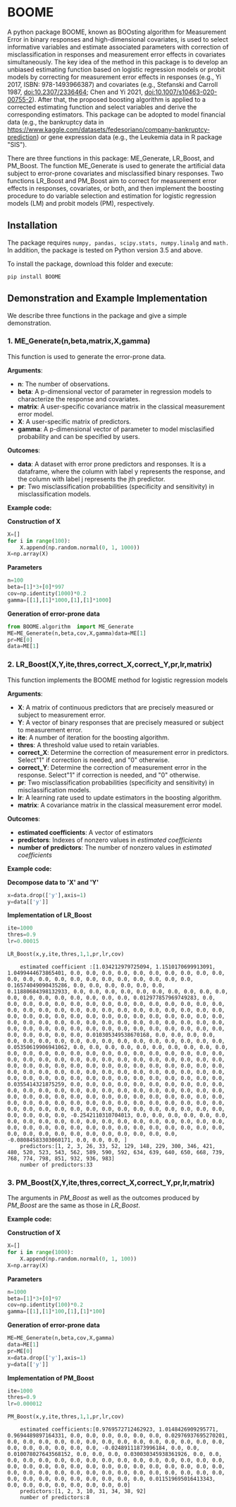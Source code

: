 
# BOOME

A python package BOOME, known as BOOsting algorithm for Measurement Error in binary responses and high-dimensional covariates, is used to select informative variables and estimate associated parameters with correction of misclassification in responses and measurement error effects in covariates simultaneously. The key idea of the method in this package is to develop an unbiased estimating function based on logistic regression models or probit models by correcting for measurement error effects in responses (e.g., Yi 2017, ISBN: 978-1493966387) and covariates (e.g., Stefanski and Carroll 1987, <doi:10.2307/2336464>; Chen and Yi 2021, <doi:10.1007/s10463-020-00755-2>). After that, the proposed boosting algorithm is applied to a corrected estimating function and select variables and derive the corresponding estimators. This package can be adopted to model financial data (e.g., the bankruptcy data in https://www.kaggle.com/datasets/fedesoriano/company-bankruptcy-prediction) or gene expression data (e.g., the Leukemia data in R package "SIS").


There are three functions in this package: ME_Generate, LR_Boost, and PM_Boost. The function ME_Generate is used to generate the artificial data subject to error-prone covariates and misclassified binary responses. Two functions LR_Boost and PM_Boost aim to correct for measurement error effects in responses, covariates, or both, and then implement the boosting procedure to do variable selection and estimation for logistic regression models (LM) and probit models (PM), respectively.

## Installation

The package requires ```numpy, pandas, scipy.stats, numpy.linalg``` and ```math.``` In addition, the package is tested on Python version 3.5 and above.

To install the package, download this folder and execute:
```
pip install BOOME
```

##  Demonstration and Example Implementation

We describe three functions in the package and give a simple demonstration.

### 1. ME_Generate(n,beta,matrix,X,gamma)

This function is used to generate the error-prone data.




**Arguments**: <br>
* **n**: The number of observations. <br>
* **beta**: A p-dimensional vector of parameter in regression models to characterize the response and covariates. <br>
* **matrix**: A user-specific covariance matrix in the classical measurement error model. <br>
* **X**: A user-specific matrix of predictors. <br>
* **gamma**: A p-dimensional vector of parameter to model misclasified probability and can be specified by users. 





**Outcomes**: <br>
* **data**: A dataset with error prone predictors and responses. It is a dataframe, where the column with label y represents the response, and the column with label j represents the jth predictor. <br>
* **pr**: Two misclassification probabilities (specificity and sensitivity) in misclassification models.


**Example code:** 

**Construction of  X** 
```python
X=[]
for i in range(100):
    X.append(np.random.normal(0, 1, 1000))
X=np.array(X)
```


**Parameters** 
```python
n=100
beta=[1]*3+[0]*997
cov=np.identity(1000)*0.2
gamma=[[1],[1]*1000,[1],[1]*1000]
```

**Generation of error-prone data** 
```python
from BOOME.algorithm  import ME_Generate
ME=ME_Generate(n,beta,cov,X,gamma)data=ME[1]
pr=ME[0]
data=ME[1]
```











### 2. LR_Boost(X,Y,ite,thres,correct_X,correct_Y,pr,lr,matrix)
This function implements the BOOME method for logistic regression models

**Arguments**: <br>
* **X**: A matrix of continuous predictors that are precisely measured or subject to measurement error. <br>
* **Y**: A vector of binary responses that are precisely measured or subject to measurement error. <br>
* **ite**: A number of iteration for the boosting algorithm. <br>
* **thres**: A threshold value used to retain variables. <br>
* **correct_X**: Determine the correction of measurement error in predictors. Select"1" if correction is needed, and "0" otherwise. <br>
* **correct_Y**: Determine the correction of measurement error in the response. Select"1" if correction is needed, and "0" otherwise. <br>
* **pr**: Two misclassification probabilities (specificity and sensitivity) in misclassification models. <br>
* **lr**: A learning rate used to update estimators in the boosting algorithm. <br>
* **matrix**: A covariance matrix in the classical measurement error model.




**Outcomes**: <br>
* **estimated coefficients**: A vector of estimators <br>
* **predictors**: Indexes of nonzero values in *estimated coefficients* <br>
* **number of predictors**: The number of nonzero values in *estimated coefficients*

**Example code:**

**Decompose data to 'X' and 'Y'** 
```python
x=data.drop(['y'],axis=1)
y=data[['y']]
```

**Implementation of LR_Boost**

```python
ite=1000
thres=0.9
lr=0.00015

LR_Boost(x,y,ite,thres,1,1,pr,lr,cov)
```

```
    estimated coefficient :[1.034212979725094, 1.1510170699913091, 1.0499444673865401, 0.0, 0.0, 0.0, 0.0, 0.0, 0.0, 0.0, 0.0, 0.0, 0.0, 0.0, 0.0, 0.0, 0.0, 0.0, 0.0, 0.0, 0.0, 0.0, 0.0, 0.0, 0.0, 0.16574049090435286, 0.0, 0.0, 0.0, 0.0, 0.0, 0.0, 0.11880684398132933, 0.0, 0.0, 0.0, 0.0, 0.0, 0.0, 0.0, 0.0, 0.0, 0.0, 0.0, 0.0, 0.0, 0.0, 0.0, 0.0, 0.0, 0.0, 0.012977857969749283, 0.0, 0.0, 0.0, 0.0, 0.0, 0.0, 0.0, 0.0, 0.0, 0.0, 0.0, 0.0, 0.0, 0.0, 0.0, 0.0, 0.0, 0.0, 0.0, 0.0, 0.0, 0.0, 0.0, 0.0, 0.0, 0.0, 0.0, 0.0, 0.0, 0.0, 0.0, 0.0, 0.0, 0.0, 0.0, 0.0, 0.0, 0.0, 0.0, 0.0, 0.0, 0.0, 0.0, 0.0, 0.0, 0.0, 0.0, 0.0, 0.0, 0.0, 0.0, 0.0, 0.0, 0.0, 0.0, 0.0, 0.0, 0.0, 0.0, 0.0, 0.0, 0.0, 0.0, 0.0, 0.0, 0.0, 0.0, 0.0, 0.0, 0.0, 0.0, 0.0, 0.0, 0.0, 0.0, 0.0, 0.010305349538670168, 0.0, 0.0, 0.0, 0.0, 0.0, 0.0, 0.0, 0.0, 0.0, 0.0, 0.0, 0.0, 0.0, 0.0, 0.0, 0.0, 0.0, 0.0, 0.05350619906941062, 0.0, 0.0, 0.0, 0.0, 0.0, 0.0, 0.0, 0.0, 0.0, 0.0, 0.0, 0.0, 0.0, 0.0, 0.0, 0.0, 0.0, 0.0, 0.0, 0.0, 0.0, 0.0, 0.0, 0.0, 0.0, 0.0, 0.0, 0.0, 0.0, 0.0, 0.0, 0.0, 0.0, 0.0, 0.0, 0.0, 0.0, 0.0, 0.0, 0.0, 0.0, 0.0, 0.0, 0.0, 0.0, 0.0, 0.0, 0.0, 0.0, 0.0, 0.0, 0.0, 0.0, 0.0, 0.0, 0.0, 0.0, 0.0, 0.0, 0.0, 0.0, 0.0, 0.0, 0.0, 0.0, 0.0, 0.0, 0.0, 0.0, 0.0, 0.0, 0.0, 0.0, 0.0, 0.0, 0.0, 0.0, 0.0, 0.0, 0.0, 0.0355414321875259, 0.0, 0.0, 0.0, 0.0, 0.0, 0.0, 0.0, 0.0, 0.0, 0.0, 0.0, 0.0, 0.0, 0.0, 0.0, 0.0, 0.0, 0.0, 0.0, 0.0, 0.0, 0.0, 0.0, 0.0, 0.0, 0.0, 0.0, 0.0, 0.0, 0.0, 0.0, 0.0, 0.0, 0.0, 0.0, 0.0, 0.0, 0.0, 0.0, 0.0, 0.0, 0.0, 0.0, 0.0, 0.0, 0.0, 0.0, 0.0, 0.0, 0.0, 0.0, 0.0, 0.0, 0.0, 0.0, 0.0, 0.0, 0.0, 0.0, 0.0, 0.0, 0.0, 0.0, 0.0, 0.0, 0.0, 0.0, 0.0, 0.0, 0.0, -0.2542110310704013, 0.0, 0.0, 0.0, 0.0, 0.0, 0.0, 0.0, 0.0, 0.0, 0.0, 0.0, 0.0, 0.0, 0.0, 0.0, 0.0, 0.0, 0.0, 0.0, 0.0, 0.0, 0.0, 0.0, 0.0, 0.0, 0.0, 0.0, 0.0, 0.0, 0.0, 0.0, 0.0, 0.0, 0.0, 0.0, 0.0, 0.0, 0.0, 0.0, 0.0, 0.0, 0.0, 0.0, 0.0, 0.0, -0.08084583303060171, 0.0, 0.0, 0.0, ]
    predictors:[1, 2, 3, 26, 33, 52, 129, 148, 229, 300, 346, 421, 480, 520, 523, 543, 562, 589, 590, 592, 634, 639, 640, 650, 668, 739, 768, 774, 798, 851, 932, 936, 983]
    number of predictors:33
```    



### 3. PM_Boost(X,Y,ite,thres,correct_X,correct_Y,pr,lr,matrix)

The arguments in *PM_Boost* as well as the outcomes produced by *PM_Boost* are the same as those in *LR_Boost*.

**Example code:**

**Construction of  X** 
```python
X=[]
for i in range(1000):
    X.append(np.random.normal(0, 1, 100))
X=np.array(X)
```

**Parameters** 
```python
n=1000
beta=[1]*3+[0]*97
cov=np.identity(100)*0.2
gamma=[[1],[1]*100,[1],[1]*100]
```

**Generation of error-prone data** 
```python
ME=ME_Generate(n,beta,cov,X,gamma)
data=ME[1]
pr=ME[0]
x=data.drop(['y'],axis=1)
y=data[['y']]
```



**Implementation of PM_Boost**

```python
ite=1000
thres=0.9
lr=0.000012

PM_Boost(x,y,ite,thres,1,1,pr,lr,cov)
```
```
    estimated coefficients:[0.9769572712462923, 1.0148426909295771, 0.9694489897164331, 0.0, 0.0, 0.0, 0.0, 0.0, 0.0, 0.02976937695270201, 0.0, 0.0, 0.0, 0.0, 0.0, 0.0, 0.0, 0.0, 0.0, 0.0, 0.0, 0.0, 0.0, 0.0, 0.0, 0.0, 0.0, 0.0, 0.0, 0.0, -0.02489111873996184, 0.0, 0.0, 0.010078027643568152, 0.0, 0.0, 0.0, 0.030030345938361926, 0.0, 0.0, 0.0, 0.0, 0.0, 0.0, 0.0, 0.0, 0.0, 0.0, 0.0, 0.0, 0.0, 0.0, 0.0, 0.0, 0.0, 0.0, 0.0, 0.0, 0.0, 0.0, 0.0, 0.0, 0.0, 0.0, 0.0, 0.0, 0.0, 0.0, 0.0, 0.0, 0.0, 0.0, 0.0, 0.0, 0.0, 0.0, 0.0, 0.0, 0.0, 0.0, 0.0, 0.0, 0.0, 0.0, 0.0, 0.0, 0.0, 0.0, 0.0, 0.0, 0.0, 0.011519695016413343, 0.0, 0.0, 0.0, 0.0, 0.0, 0.0, 0.0, 0.0]
    predictors:[1, 2, 3, 10, 31, 34, 38, 92]
    number of predictors:8
```    



